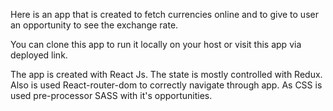 Here is an app that is created to fetch currencies online and to give to user an opportunity to see the exchange rate.

You can clone this app to run it locally on your host or visit this app via deployed link.

The app is created with React Js. The state is mostly controlled with Redux. Also is used React-router-dom to correctly navigate through app. As CSS is used pre-processor SASS with it's opportunities.
